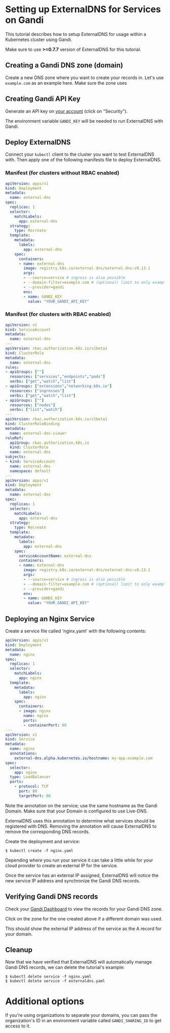 # Setting up ExternalDNS for Services on Gandi

This tutorial describes how to setup ExternalDNS for usage within a Kubernetes cluster using Gandi.

Make sure to use **>=0.7.7** version of ExternalDNS for this tutorial.

## Creating a Gandi DNS zone (domain)

Create a new DNS zone where you want to create your records in. Let's use `example.com` as an example here. Make sure the zone uses

## Creating Gandi API Key

Generate an API key on [your account](https://account.gandi.net) (click on "Security").

The environment variable `GANDI_KEY` will be needed to run ExternalDNS with Gandi.

## Deploy ExternalDNS

Connect your `kubectl` client to the cluster you want to test ExternalDNS with.
Then apply one of the following manifests file to deploy ExternalDNS.

### Manifest (for clusters without RBAC enabled)
```yaml
apiVersion: apps/v1
kind: Deployment
metadata:
  name: external-dns
spec:
  replicas: 1
  selector:
    matchLabels:
      app: external-dns
  strategy:
    type: Recreate
  template:
    metadata:
      labels:
        app: external-dns
    spec:
      containers:
      - name: external-dns
        image: registry.k8s.io/external-dns/external-dns:v0.13.1
        args:
        - --source=service # ingress is also possible
        - --domain-filter=example.com # (optional) limit to only example.com domains; change to match the zone created above.
        - --provider=gandi
        env:
        - name: GANDI_KEY
          value: "YOUR_GANDI_API_KEY"
```

### Manifest (for clusters with RBAC enabled)
```yaml
apiVersion: v1
kind: ServiceAccount
metadata:
  name: external-dns
---
apiVersion: rbac.authorization.k8s.io/v1beta1
kind: ClusterRole
metadata:
  name: external-dns
rules:
- apiGroups: [""]
  resources: ["services","endpoints","pods"]
  verbs: ["get","watch","list"]
- apiGroups: ["extensions","networking.k8s.io"]
  resources: ["ingresses"] 
  verbs: ["get","watch","list"]
- apiGroups: [""]
  resources: ["nodes"]
  verbs: ["list","watch"]
---
apiVersion: rbac.authorization.k8s.io/v1beta1
kind: ClusterRoleBinding
metadata:
  name: external-dns-viewer
roleRef:
  apiGroup: rbac.authorization.k8s.io
  kind: ClusterRole
  name: external-dns
subjects:
- kind: ServiceAccount
  name: external-dns
  namespace: default
---
apiVersion: apps/v1
kind: Deployment
metadata:
  name: external-dns
spec:
  replicas: 1
  selector:
    matchLabels:
      app: external-dns
  strategy:
    type: Recreate
  template:
    metadata:
      labels:
        app: external-dns
    spec:
      serviceAccountName: external-dns
      containers:
      - name: external-dns
        image: registry.k8s.io/external-dns/external-dns:v0.13.1
        args:
        - --source=service # ingress is also possible
        - --domain-filter=example.com # (optional) limit to only example.com domains; change to match the zone created above.
        - --provider=gandi
        env:
        - name: GANDI_KEY
          value: "YOUR_GANDI_API_KEY"
```


## Deploying an Nginx Service

Create a service file called 'nginx.yaml' with the following contents:

```yaml
apiVersion: apps/v1
kind: Deployment
metadata:
  name: nginx
spec:
  replicas: 1
  selector:
    matchLabels:
      app: nginx
  template:
    metadata:
      labels:
        app: nginx
    spec:
      containers:
      - image: nginx
        name: nginx
        ports:
        - containerPort: 80
---
apiVersion: v1
kind: Service
metadata:
  name: nginx
  annotations:
    external-dns.alpha.kubernetes.io/hostname: my-app.example.com
spec:
  selector:
    app: nginx
  type: LoadBalancer
  ports:
    - protocol: TCP
      port: 80
      targetPort: 80
```

Note the annotation on the service; use the same hostname as the Gandi Domain. Make sure that your Domain is configured to use Live-DNS.

ExternalDNS uses this annotation to determine what services should be registered with DNS. Removing the annotation will cause ExternalDNS to remove the corresponding DNS records.

Create the deployment and service:

```console
$ kubectl create -f nginx.yaml
```

Depending where you run your service it can take a little while for your cloud provider to create an external IP for the service.

Once the service has an external IP assigned, ExternalDNS will notice the new service IP address and synchronize the Gandi DNS records.

## Verifying Gandi DNS records

Check your [Gandi Dashboard](https://admin.gandi.net/domain) to view the records for your Gandi DNS zone.

Click on the zone for the one created above if a different domain was used.

This should show the external IP address of the service as the A record for your domain.

## Cleanup

Now that we have verified that ExternalDNS will automatically manage Gandi DNS records, we can delete the tutorial's example:

```
$ kubectl delete service -f nginx.yaml
$ kubectl delete service -f externaldns.yaml
```

# Additional options

If you're using organizations to separate your domains, you can pass the organization's ID in an environment variable called `GANDI_SHARING_ID` to get access to it.

